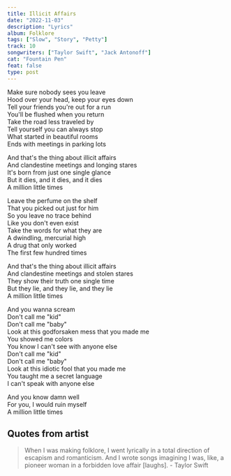 ```yaml
---
title: Illicit Affairs
date: "2022-11-03"
description: "Lyrics"
album: Folklore
tags: ["Slow", "Story", "Petty"]
track: 10
songwriters: ["Taylor Swift", "Jack Antonoff"]
cat: "Fountain Pen"
feat: false
type: post
---
```


<p className="verse-one">
Make sure nobody sees you leave <br />
Hood over your head, keep your eyes down <br />
Tell your friends you're out for a run <br />
You'll be flushed when you return <br />
Take the road less traveled by <br />
Tell yourself you can always stop <br />
What started in beautiful rooms <br />
Ends with meetings in parking lots <br />
</p>
<p className="chorus">
And that's the thing about illicit affairs <br />
And clandestine meetings and longing stares <br />
It's born from just one single glance <br />
But it dies, and it dies, and it dies <br />
A million little times <br />
</p>
<p className="verse-two">
Leave the perfume on the shelf <br />
That you picked out just for him <br />
So you leave no trace behind <br />
Like you don't even exist <br />
Take the words for what they are <br />
A dwindling, mercurial high <br />
A drug that only worked <br />
The first few hundred times <br />
</p>
<p className="chorus">
And that's the thing about illicit affairs <br />
And clandestine meetings and stolen stares <br />
They show their truth one single time <br />
But they lie, and they lie, and they lie <br />
A million little times <br />
</p>
<p className="bridge">
And you wanna scream <br />
Don't call me "kid" <br />
Don't call me "baby" <br />
Look at this godforsaken mess that you made me <br />
You showed me colors <br />
You know I can't see with anyone else <br />
Don't call me "kid" <br />
Don't call me "baby" <br />
Look at this idiotic fool that you made me <br />
You taught me a secret language <br />
I can't speak with anyone else <br />
</p>
<p className="outro">
And you know damn well <br />
For you, I would ruin myself <br />
A million little times <br />
</p>

## Quotes from artist

<blockquote cite="https://www.rollingstone.com/music/music-features/paul-mccartney-taylor-swift-musicians-on-musicians-1089058/">
When I was making folklore, I went lyrically in a total direction of escapism and romanticism. And I wrote songs imagining I was, like, a pioneer woman in a forbidden love affair [laughs]. - Taylor Swift
</blockquote>
